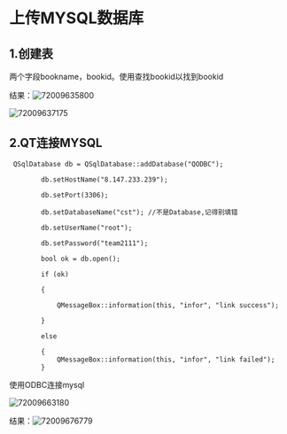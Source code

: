 # 上传MYSQL数据库

## 1.创建表

两个字段bookname，bookid。使用查找bookid以找到bookid

结果：![72009635800](C:\Users\CUISHU~1\AppData\Local\Temp\1720096358008.png)

![72009637175](C:\Users\CUISHU~1\AppData\Local\Temp\1720096371751.png)

## 2.QT连接MYSQL

```
 QSqlDatabase db = QSqlDatabase::addDatabase("QODBC");
```

```
        db.setHostName("8.147.233.239");
```

```
        db.setPort(3306);
```

```
        db.setDatabaseName("cst"); //不是Database,记得别填错
```

```
        db.setUserName("root");
```

```
        db.setPassword("team2111");
```

```
        bool ok = db.open();
```

```
        if (ok)
```

```
        {
```

```
            QMessageBox::information(this, "infor", "link success");
```

```
        }
```

```
        else
```

```
        {
            QMessageBox::information(this, "infor", "link failed");
        }
```

使用ODBC连接mysql

![72009663180](C:\Users\CUISHU~1\AppData\Local\Temp\1720096631807.png)

结果：![72009676779](C:\Users\CUISHU~1\AppData\Local\Temp\1720096767799.png)